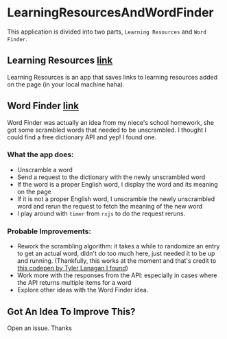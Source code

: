 # LearningResourcesAndWordFinder

This application is divided into two parts, `Learning Resources` and `Word Finder`.

## Learning Resources [link](https://rememberme.vercel.app/learning-resources)
Learning Resources is an app that saves links to learning resources added on the page (in your local machine haha).

## Word Finder [link](https://rememberme.vercel.app/find-word)
Word Finder was actually an idea from my niece's school homework, she got some scrambled words that needed to be unscrambled. 
I thought I could find a free dictionary API and yep! I found one. 

### What the app does:
- Unscramble a word
- Send a request to the dictionary with the newly unscrambled word
- If the word is a proper English word, I display the word and its meaning on the page
- If it is not a proper English word, I unscramble the newly unscrambled word and rerun the request to fetch the meaning of the new word
- I play around with `timer` from `rxjs` to do the request reruns.

### Probable Improvements:
- Rework the scrambling algorithm: it takes a while to randomize an entry to get an actual word, didn't do too much here, just needed it to be up and running. 
(Thankfully, this works at the moment and that's credit to [this codepen by Tyler Lanagan I found](https://codepen.io/TylerL-uxai/pen/vLLxPz))
- Work more with the responses from the API: especially in cases where the API returns multiple items for a word
- Explore other ideas with the Word Finder idea.

## Got An Idea To Improve This?
Open an issue. Thanks
